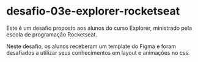 # desafio-03e-explorer-rocketseat

Este é um desafio proposto aos alunos do curso Explorer, ministrado pela escola de programação Rocketseat.

Neste desafio, os alunos receberam um template do Figma e foram desafiados a utilizar seus conhecimentos em layout e animações no css.